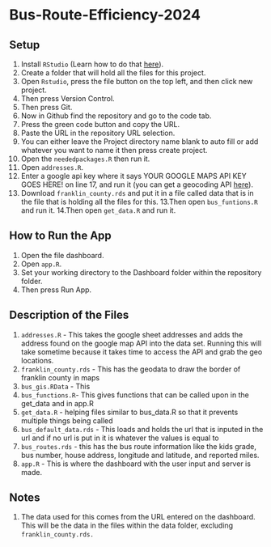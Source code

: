 # Bus-Route-Efficiency-2024

## Setup

1. Install `RStudio` (Learn how to do that [here](https://github.com/git-guides/install-git)).
2. Create a folder that will hold all the files for this project.
2. Open `Rstudio`, press the file button on the top left, and then click new project.
3. Then press Version Control.
4. Then press Git.
5. Now in Github find the repository and go to the code tab.
6. Press the green code button and copy the URL.
7. Paste the URL in the repository URL selection.
8. You can either leave the Project directory name blank to auto fill or add whatever you want to name it then press create project.
9. Open the `neededpackages.R` then run it.
10. Open `addresses.R`.
11. Enter a google api key where it says YOUR GOOGLE MAPS API KEY GOES HERE! on line 17, and run it (you can get a geocoding API [here](https://developers.google.com/maps/documentation/geocoding/get-api-key)).
12. Download `franklin_county.rds` and put it in a file called data that is in the file that is holding all the files for this.
13.Then open `bus_funtions.R` and run it.
14.Then open `get_data.R` and run it.
  
## How to Run the App

1. Open the file dashboard.
2. Open `app.R`.
3. Set your working directory to the Dashboard folder within the repository folder.
4. Then press Run App.

## Description of the Files

1. `addresses.R` - This takes the google sheet addresses and adds the address found on the google map API into the data set. Running this will take sometime because it takes time to access the API and grab the geo locations.
2. `franklin_county.rds` - This has the geodata to draw the border of franklin county in maps
3. `bus_gis.RData` - This 
4. `bus_functions.R`- This gives functions that can be called upon in the get_data and in app.R
5. `get_data.R` - helping files similar to bus_data.R so that it prevents multiple things being called
6. `bus_default_data.rds` - This loads and holds the url that is inputed in the url and if no url is put in it is whatever the values is equal to
7. `bus_routes.rds` - this has the bus route information like the kids grade, bus number, house address, longitude and latitude, and reported miles. 
8. `app.R` - This is where the dashboard with the user input and server is made. 

## Notes
1. The data used for this comes from the URL entered on the dashboard. This will be the data in the files within the data folder, excluding `franklin_county.rds.`  
